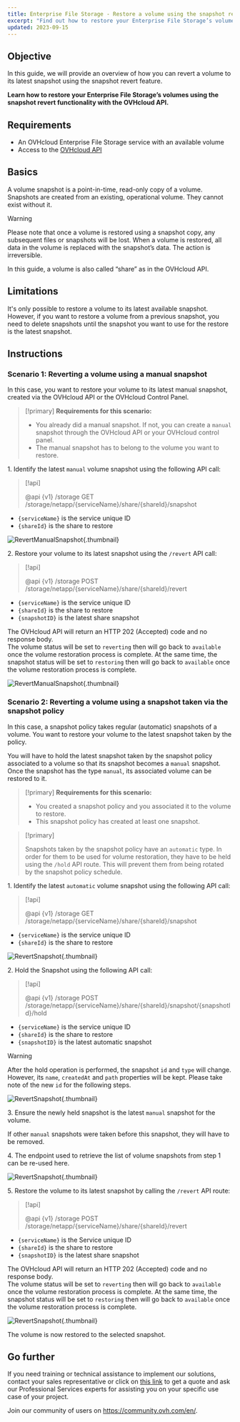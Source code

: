```yaml
---
title: Enterprise File Storage - Restore a volume using the snapshot revert API
excerpt: "Find out how to restore your Enterprise File Storage’s volumes using the snapshot revert functionality with the OVHcloud API"
updated: 2023-09-15
---
```


## Objective

In this guide, we will provide an overview of how you can revert a volume to its latest snapshot using the snapshot revert feature.

**Learn how to restore your Enterprise File Storage’s volumes using the snapshot revert functionality with the OVHcloud API.**

## Requirements

- An OVHcloud Enterprise File Storage service with an available volume
- Access to the [OVHcloud API](https://ca.api.ovh.com/)

## Basics

A volume snapshot is a point-in-time, read-only copy of a volume.
Snapshots are created from an existing, operational volume. They cannot exist without it. 

> [!warning]
>
> Please note that once a volume is restored using a snapshot copy, any subsequent files or snapshots will be lost. When a volume is restored, all data in the volume is replaced with the snapshot’s data. The action is irreversible.
>

In this guide, a volume is also called “share” as in the OVHcloud API.

## Limitations

It's only possible to restore a volume to its latest available snapshot. However, if you want to restore a volume from a previous snapshot, you need to delete snapshots until the snapshot you want to use for the restore is the latest snapshot.

## Instructions

### Scenario 1: Reverting a volume using a manual snapshot

In this case, you want to restore your volume to its latest manual snapshot, created via the OVHcloud API or the OVHcloud Control Panel.

> [!primary]
> **Requirements for this scenario:**
>
> - You already did a manual snapshot. If not, you can create a `manual` snapshot through the OVHcloud API or your OVHcloud control panel.
> - The manual snapshot has to belong to the volume you want to restore.

1\. Identify the latest `manual` volume snapshot using the following API call:

> [!api]
>
> @api {v1} /storage GET /storage/netapp/{serviceName}/share/{shareId}/snapshot
>

- `{serviceName}` is the service unique ID
- `{shareId}` is the share to restore 

![RevertManualSnapshot](use_case_1_step_1.png){.thumbnail}

2\. Restore your volume to its latest snapshot using the `/revert` API call: 

> [!api]
>
> @api {v1} /storage POST /storage/netapp/{serviceName}/share/{shareId}/revert
>

- `{serviceName}` is the service unique ID
- `{shareId}` is the share to restore
- `{snapshotID}` is the latest share snapshot

The OVHcloud API will return an HTTP 202 (Accepted) code and no response body.<br>
The volume status will be set to `reverting` then will go back to `available` once the volume restoration process is complete. At the same time, the snapshot status will be set to `restoring` then will go back to `available` once the volume restoration process is complete.

![RevertManualSnapshot](use_case_1_step_2.png){.thumbnail}

### Scenario 2: Reverting a volume using a snapshot taken via the snapshot policy

In this case, a snapshot policy takes regular (automatic) snapshots of a volume. You want to restore your volume to the latest snapshot taken by the policy.

You will have to hold the latest snapshot taken by the snapshot policy associated to a volume so that its snapshot becomes a `manual` snapshot. Once the snapshot has the type `manual`, its associated volume can be restored to it.

> [!primary]
> **Requirements for this scenario:**
>
> - You created a snapshot policy and you associated it to the volume to restore. 
> - This snapshot policy has created at least one snapshot.

> [!primary]
>
> Snapshots taken by the snapshot policy have an `automatic` type. In order for them to be used for volume restoration, they have to be held using the `/hold` API route. This will prevent them from being rotated by the snapshot policy schedule.
>

1\. Identify the latest `automatic` volume snapshot using the following API call:

> [!api]
>
> @api {v1} /storage GET /storage/netapp/{serviceName}/share/{shareId}/snapshot
>

- `{serviceName}` is the service unique ID
- `{shareId}` is the share to restore

![RevertSnapshot](use_case_2_step_1.png){.thumbnail}

2\. Hold the Snapshot using the following API call: 

> [!api]
>
> @api {v1} /storage POST /storage/netapp/{serviceName}/share/{shareId}/snapshot/{snapshotId}/hold

- `{serviceName}` is the service unique ID
- `{shareId}` is the share to restore
- `{snapshotID}` is the latest automatic snapshot

> [!warning]
>
> After the hold operation is performed, the snapshot `id` and `type`  will change. However, its `name`, `createdAt` and `path` properties will be kept.  Please take note of the new `id` for the following steps.
>

![RevertSnapshot](use_case_2_step_2.png){.thumbnail}

3\. Ensure the newly held snapshot is the latest `manual` snapshot for the volume.

If other `manual` snapshots were taken before this snapshot, they will have to be removed.

4\. The endpoint used to retrieve the list of volume snapshots from step 1 can be re-used here.

![RevertSnapshot](use_case_2_step_3.png){.thumbnail}

5\. Restore the volume to its latest snapshot by calling the `/revert` API route:

> [!api]
>
> @api {v1} /storage POST /storage/netapp/{serviceName}/share/{shareId}/revert
>

- `{serviceName}` is the Service unique ID
- `{shareId}` is the share to restore
- `{snapshotID}` is the latest share snapshot

The OVHcloud API will return an HTTP 202 (Accepted) code and no response body.<br>
The volume status will be set to `reverting` then will go back to `available` once the volume restoration process is complete. At the same time, the snapshot status will be set to `restoring` then will go back to `available` once the volume restoration process is complete.

![RevertSnapshot](use_case_2_step_4.png){.thumbnail}

The volume is now restored to the selected snapshot.

## Go further

If you need training or technical assistance to implement our solutions, contact your sales representative or click on [this link](https://www.ovhcloud.com/en-sg/professional-services/) to get a quote and ask our Professional Services experts for assisting you on your specific use case of your project.

Join our community of users on <https://community.ovh.com/en/>.
